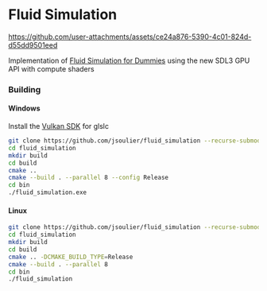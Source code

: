 # Fluid Simulation

https://github.com/user-attachments/assets/ce24a876-5390-4c01-824d-d55dd9501eed

Implementation of [Fluid Simulation for Dummies](https://mikeash.com/pyblog/fluid-simulation-for-dummies.html) using the new SDL3 GPU API with compute shaders

### Building

#### Windows

Install the [Vulkan SDK](https://www.lunarg.com/vulkan-sdk/) for glslc

```bash
git clone https://github.com/jsoulier/fluid_simulation --recurse-submodules
cd fluid_simulation
mkdir build
cd build
cmake ..
cmake --build . --parallel 8 --config Release
cd bin
./fluid_simulation.exe
```

#### Linux

```bash
git clone https://github.com/jsoulier/fluid_simulation --recurse-submodules
cd fluid_simulation
mkdir build
cd build
cmake .. -DCMAKE_BUILD_TYPE=Release
cmake --build . --parallel 8
cd bin
./fluid_simulation
```
